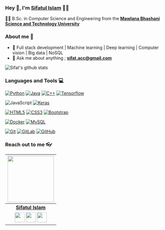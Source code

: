 
### Hey 👋, I'm **[Sifatul Islam](https://www.researchgate.net/profile/Sifatul-Islam-2)** 👨‍💻



👨‍🎓 B.Sc. in Computer Science and Engineering from the **[Mawlana Bhashani Science and Technology University](https://cse.mbstu.ac.bd/)** 

### About me :eyes:

- :dart: Full stack development | Machine learning | Deep learning | Computer vision | Big data | NoSQL   
- :e-mail: Ask me about anything ; **sifat.acc@gmail.com**

![Sifat's github stats](https://github-readme-stats.vercel.app/api?username=sifat-mbstu&show_icons=true&hide_border=false)

### Languages and Tools :computer:

[![Python](https://img.shields.io/badge/-Python-black?style=flat&logo=python&link=https://github.com/sifat-mbstu)](https://github.com/sifat-mbstu) [![Java](https://img.shields.io/badge/Java-orange?style=flat&logo=java&logoColor=white&link=https://github.com/sifat-mbstu)](https://github.com/sifat-mbstu) [![C++](https://img.shields.io/badge/-C/C%2B%2B-%2300599C?style=flat&logo=C%2B%2B&logoColor=ffffff)](https://github.com/sifat-mbstu) [![Tensorflow](https://img.shields.io/badge/-Tensorflow-gray?style=flat&logo=tensorflow&link=https://github.com/sifat-mbstu)](https://github.com/sifat-mbstu) 

![JavaScript](https://img.shields.io/badge/-JavaScript-black?style=flat&logo=javascript&link=https://github.com/sifat-mbstu) [![Keras](https://img.shields.io/badge/-Keras-red?style=flat&logo=keras&link=https://github.com/sifat-mbstu)](https://github.com/sifat-mbstu) 

[![HTML5](https://img.shields.io/badge/-HTML5-E34F26?style=flat&logo=html5&logoColor=white&link=https://github.com/sifat-mbstu)](https://github.com/sifat-mbstu) [![CSS3](https://img.shields.io/badge/-CSS3-1572B6?style=flat&logo=css3&link=https://github.com/sifat-mbstu)](https://github.com/sifat-mbstu) [![Bootstrap](https://img.shields.io/badge/-Bootstrap-563D7C?style=flat&logo=bootstrap&link=https://github.com/sifat-mbstu)](https://github.com/sifat-mbstu)


[![Docker](https://img.shields.io/badge/-Docker-black?style=flat&logo=docker&link=https://github.com/sifat-mbstu)](https://github.com/sifat-mbstu) 
[![MySQL](https://img.shields.io/badge/-MySQL-black?style=flat&logo=mysql&link=https://github.com/sifat-mbstu)](https://github.com/sifat-mbstu)

[![Git](https://img.shields.io/badge/-Git-black?style=flat&logo=git&link=https://github.com/sifat-mbstu)](https://github.com/sifat-mbstu) [![GitLab](https://img.shields.io/badge/-GitLab-FCA121?style=flat&logo=gitlab&link=https://github.com/sifat-mbstu)](https://gitlab.com/sifat-mbstu) [![GitHub](https://img.shields.io/badge/-GitHub-181717?style=flat&logo=github&link=https://github.com/sifat-mbstu)](https://github.com/sifat-mbstu)

### Reach out to me 👓

|  <a href="https://sifat-mbstu.github.io/"><img src="https://icon-library.net//images/icon-programmer/icon-programmer-14.jpg" width="150px" height="150px" /></a> |
|:---------------------------------------------------------------------------------------------------------------------------------------: |
|       **[Sifatul Islam](https://www.researchgate.net/profile/Sifatul-Islam-2)**                                                                                |
|<a href="https://github.com/sifat-mbstu"><img src="https://cdn.iconscout.com/icon/free/png-256/github-108-438008.png" width="32px" height="32px"></a> <a href="https://www.facebook.com/sifatul"><img src="https://i.ibb.co/zmYNW4p/facebook.png" width="32px" height="32px"></a> <a href="https://www.linkedin.com/in/sifatul-islam-7a692997/"><img src="https://i.ibb.co/Kx2GSrT/linkedin.png" width="32px" height="32px"></a> |










<!--
**Dream-kid/Dream-kid** is a ✨ _special_ ✨ repository because its `README.md` (this file) appears on your GitHub profile.

Here are some ideas to get you started:

- 🔭 I’m currently working on ...
- 🌱 I’m currently learning ...
- 👯 I’m looking to collaborate on ...
- 🤔 I’m looking for help with ...
- 💬 Ask me about ...
- 📫 How to reach me: ...
- 😄 Pronouns: ...
- ⚡ Fun fact: ...
-->
